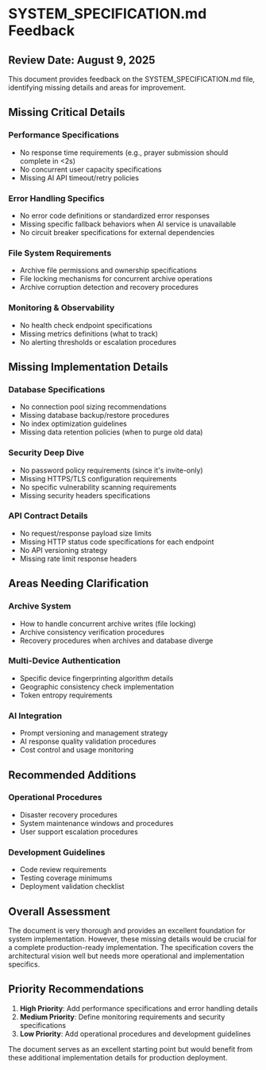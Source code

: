 # SYSTEM_SPECIFICATION.md Feedback
## Review Date: August 9, 2025

This document provides feedback on the SYSTEM_SPECIFICATION.md file, identifying missing details and areas for improvement.

## Missing Critical Details

### Performance Specifications
- No response time requirements (e.g., prayer submission should complete in <2s)
- No concurrent user capacity specifications
- Missing AI API timeout/retry policies

### Error Handling Specifics
- No error code definitions or standardized error responses
- Missing specific fallback behaviors when AI service is unavailable
- No circuit breaker specifications for external dependencies

### File System Requirements
- Archive file permissions and ownership specifications
- File locking mechanisms for concurrent archive operations
- Archive corruption detection and recovery procedures

### Monitoring & Observability
- No health check endpoint specifications
- Missing metrics definitions (what to track)
- No alerting thresholds or escalation procedures

## Missing Implementation Details

### Database Specifications
- No connection pool sizing recommendations
- Missing database backup/restore procedures
- No index optimization guidelines
- Missing data retention policies (when to purge old data)

### Security Deep Dive
- No password policy requirements (since it's invite-only)
- Missing HTTPS/TLS configuration requirements
- No specific vulnerability scanning requirements
- Missing security headers specifications

### API Contract Details
- No request/response payload size limits
- Missing HTTP status code specifications for each endpoint
- No API versioning strategy
- Missing rate limit response headers

## Areas Needing Clarification

### Archive System
- How to handle concurrent archive writes (file locking)
- Archive consistency verification procedures
- Recovery procedures when archives and database diverge

### Multi-Device Authentication
- Specific device fingerprinting algorithm details
- Geographic consistency check implementation
- Token entropy requirements

### AI Integration
- Prompt versioning and management strategy
- AI response quality validation procedures
- Cost control and usage monitoring

## Recommended Additions

### Operational Procedures
- Disaster recovery procedures
- System maintenance windows and procedures
- User support escalation procedures

### Development Guidelines
- Code review requirements
- Testing coverage minimums
- Deployment validation checklist

## Overall Assessment

The document is very thorough and provides an excellent foundation for system implementation. However, these missing details would be crucial for a complete production-ready implementation. The specification covers the architectural vision well but needs more operational and implementation specifics.

## Priority Recommendations

1. **High Priority**: Add performance specifications and error handling details
2. **Medium Priority**: Define monitoring requirements and security specifications
3. **Low Priority**: Add operational procedures and development guidelines

The document serves as an excellent starting point but would benefit from these additional implementation details for production deployment.